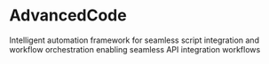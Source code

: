 # AdvancedCode
Intelligent automation framework for seamless script integration and workflow orchestration enabling seamless API integration workflows
